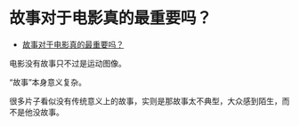 # 故事对于电影真的最重要吗？

- [故事对于电影真的最重要吗？](https://www.zhihu.com/question/279155912/answer/505530132)


电影没有故事只不过是运动图像。

“故事”本身意义复杂。

很多片子看似没有传统意义上的故事，实则是那故事太不典型，大众感到陌生，而不是他没故事。